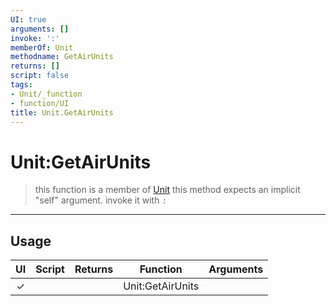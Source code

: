 ```yaml
---
UI: true
arguments: []
invoke: ':'
memberOf: Unit
methodname: GetAirUnits
returns: []
script: false
tags:
- Unit/_function
- function/UI
title: Unit.GetAirUnits
---
```

# Unit:GetAirUnits
> this function is a member of [Unit](civ-6/lua/Unit.md)
> this method expects an implicit "self" argument. invoke it with `:`
-----
## Usage
|  UI | Script | Returns | Function | Arguments |
|:---:|:------:|-------:|:--------:|:---------|
|✓| ||Unit:GetAirUnits||

